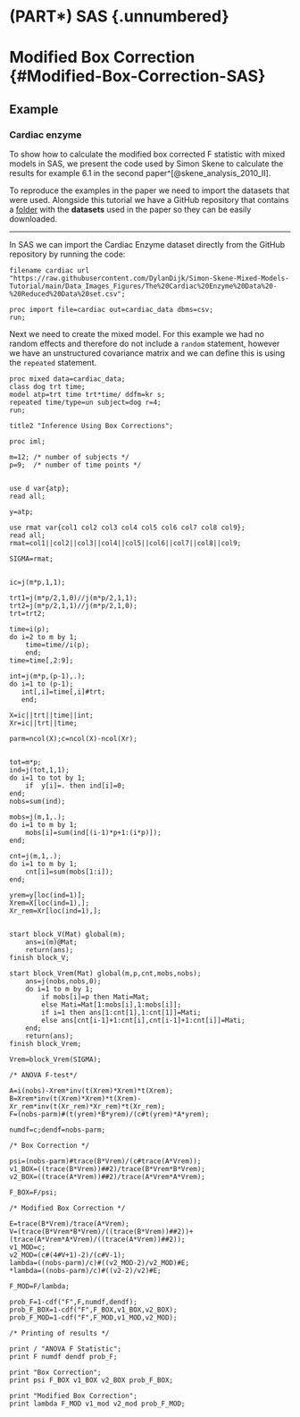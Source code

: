 # (PART\*) SAS {.unnumbered}


# Modified Box Correction {#Modified-Box-Correction-SAS}

## Example

### Cardiac enzyme

To show how to calculate the modified box corrected F statistic with mixed models in SAS, we present the code used by Simon Skene to calculate the results for example 6.1 in the second paper^[@skene_analysis_2010_II].




To reproduce the examples in the paper we need to import the datasets that were used. Alongside this tutorial we have a GitHub repository that contains a [folder](https://github.com/DylanDijk/Simon-Skene-Mixed-Models-Tutorial/tree/main/Data_Images_Figures "GitHub folder with datasets") with the **datasets** used in the paper  so they can be easily downloaded.

***

In SAS we can import the Cardiac Enzyme dataset directly from the GitHub repository by running the code:


```sas
filename cardiac url "https://raw.githubusercontent.com/DylanDijk/Simon-Skene-Mixed-Models-Tutorial/main/Data_Images_Figures/The%20Cardiac%20Enzyme%20Data%20-%20Reduced%20Data%20set.csv";

proc import file=cardiac out=cardiac_data dbms=csv;
run;
```

Next we need to create the mixed model. For this example we had no random effects and therefore do not include a `random` statement, however we have an unstructured covariance matrix and we can define this is using the `repeated` statement.


```sas
proc mixed data=cardiac_data;
class dog trt time;
model atp=trt time trt*time/ ddfm=kr s;
repeated time/type=un subject=dog r=4;
run;
```



```sas
title2 "Inference Using Box Corrections";

proc iml;

m=12; /* number of subjects */
p=9;  /* number of time points */


use d var{atp};
read all;

y=atp;

use rmat var{col1 col2 col3 col4 col5 col6 col7 col8 col9};
read all;
rmat=col1||col2||col3||col4||col5||col6||col7||col8||col9;

SIGMA=rmat;


ic=j(m*p,1,1);

trt1=j(m*p/2,1,0)//j(m*p/2,1,1);
trt2=j(m*p/2,1,1)//j(m*p/2,1,0);
trt=trt2;

time=i(p);
do i=2 to m by 1;
	time=time//i(p);
    end;
time=time[,2:9];

int=j(m*p,(p-1),.);
do i=1 to (p-1);
   int[,i]=time[,i]#trt;
   end;

X=ic||trt||time||int;
Xr=ic||trt||time;

parm=ncol(X);c=ncol(X)-ncol(Xr);


tot=m*p;
ind=j(tot,1,1);
do i=1 to tot by 1;
	if  y[i]=. then ind[i]=0;
end;
nobs=sum(ind);

mobs=j(m,1,.);
do i=1 to m by 1;
	mobs[i]=sum(ind[(i-1)*p+1:(i*p)]);
end;

cnt=j(m,1,.);
do i=1 to m by 1;
	cnt[i]=sum(mobs[1:i]);
end;

yrem=y[loc(ind=1)];
Xrem=X[loc(ind=1),];
Xr_rem=Xr[loc(ind=1),];


start block_V(Mat) global(m);
	ans=i(m)@Mat;
	return(ans);
finish block_V;

start block_Vrem(Mat) global(m,p,cnt,mobs,nobs);
	ans=j(nobs,nobs,0);
	do i=1 to m by 1;
		if mobs[i]=p then Mati=Mat;
		else Mati=Mat[1:mobs[i],1:mobs[i]];
		if i=1 then ans[1:cnt[1],1:cnt[1]]=Mati;
		else ans[cnt[i-1]+1:cnt[i],cnt[i-1]+1:cnt[i]]=Mati;
	end;
	return(ans);
finish block_Vrem;

Vrem=block_Vrem(SIGMA);

/* ANOVA F-test*/

A=i(nobs)-Xrem*inv(t(Xrem)*Xrem)*t(Xrem);
B=Xrem*inv(t(Xrem)*Xrem)*t(Xrem)-Xr_rem*inv(t(Xr_rem)*Xr_rem)*t(Xr_rem);
F=(nobs-parm)#(t(yrem)*B*yrem)/(c#t(yrem)*A*yrem);

numdf=c;dendf=nobs-parm;

/* Box Correction */

psi=(nobs-parm)#trace(B*Vrem)/(c#trace(A*Vrem));
v1_BOX=((trace(B*Vrem))##2)/trace(B*Vrem*B*Vrem);
v2_BOX=((trace(A*Vrem))##2)/trace(A*Vrem*A*Vrem);

F_BOX=F/psi;

/* Modified Box Correction */

E=trace(B*Vrem)/trace(A*Vrem);
V=(trace(B*Vrem*B*Vrem)/((trace(B*Vrem))##2))+(trace(A*Vrem*A*Vrem)/((trace(A*Vrem))##2));
v1_MOD=c;
v2_MOD=(c#(4#V+1)-2)/(c#V-1);
lambda=((nobs-parm)/c)#((v2_MOD-2)/v2_MOD)#E;
*lambda=((nobs-parm)/c)#((v2-2)/v2)#E;

F_MOD=F/lambda;

prob_F=1-cdf("F",F,numdf,dendf);
prob_F_BOX=1-cdf("F",F_BOX,v1_BOX,v2_BOX);
prob_F_MOD=1-cdf("F",F_MOD,v1_MOD,v2_MOD);

/* Printing of results */

print / "ANOVA F Statistic";
print F numdf dendf prob_F;

print "Box Correction";
print psi F_BOX v1_BOX v2_BOX prob_F_BOX;

print "Modified Box Correction";
print lambda F_MOD v1_mod v2_mod prob_F_MOD;
```


